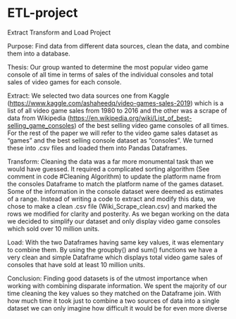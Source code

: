 # ETL-project
Extract Transform and Load Project

Purpose: Find data from different data sources, clean the data, and combine them into a database.

Thesis: Our group wanted to determine the most popular video game console of all time in terms of sales of the individual consoles and total sales of video games for each console.

Extract: We selected two data sources one from Kaggle (https://www.kaggle.com/ashaheedq/video-games-sales-2019) which is a list of all video game sales from 1980 to 2016 and the other was a scrape of data from Wikipedia (https://en.wikipedia.org/wiki/List_of_best-selling_game_consoles) of the best selling video game consoles of all times. For the rest of the paper we will refer to the video game sales dataset as “games” and the best selling console dataset as “consoles”.  We turned these into .csv files and loaded them into Pandas Dataframes.

Transform: Cleaning the data was a far more monumental task than we would have guessed.  It required a complicated sorting algorithm (See comment in code #Cleaning Algorithm) to update the platform name from the consoles Dataframe to match the platform name of the games dataset.  Some of the information in the console dataset were deemed as estimates of a range.  Instead of writing a code to extract and modify this data, we chose to make a clean .csv file (Wiki_Scrape_clean.csv) and marked the rows we modified for clarity and posterity.  As we began working on the data we decided to simplify our dataset and only display video game consoles which sold over 10 million units.

Load: With the two Dataframes having same key values, it was elementary to combine them.  By using the groupby() and sum() functions we have a very clean and simple Dataframe which displays total video game sales of consoles that have sold at least 10 million units.

Conclusion: Finding good datasets is of the utmost importance when working with combining disparate information.  We spent the majority of our time cleaning the key values so they matched on the Dataframe join.  With how much time it took just to combine a two sources of data into a single dataset we can only imagine how difficult it would be for even more diverse 
